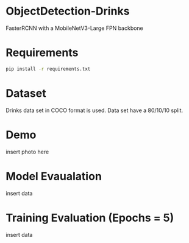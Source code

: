 # ObjectDetection-Drinks
FasterRCNN with a MobileNetV3-Large FPN backbone

# Requirements

```bash
pip install -r requirements.txt
```

# Dataset
Drinks data set in COCO format is used. Data set have a 80/10/10 split.

# Demo

insert photo here

# Model Evaualation

insert data

# Training Evaluation (Epochs = 5)

insert data
